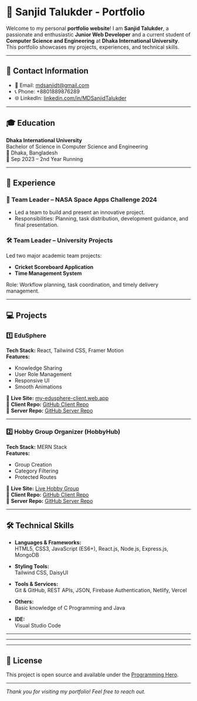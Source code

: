 
# 💼 Sanjid Talukder - Portfolio

Welcome to my personal **portfolio website**! I am **Sanjid Talukder**, a passionate and enthusiastic **Junior Web Developer** and a current student of **Computer Science and Engineering** at **Dhaka International University**. This portfolio showcases my projects, experiences, and technical skills.

---

## 📧 Contact Information

- 📧 Email: mdsanjidt@gmail.com  
- 📞 Phone: +8801889876289  
- 🌐 LinkedIn: [linkedin.com/in/MDSanjidTalukder](https://linkedin.com/in/MDSanjidTalukder)

---

## 🎓 Education

**Dhaka International University**  
Bachelor of Science in Computer Science and Engineering  
📍 Dhaka, Bangladesh  
📅 Sep 2023 – 2nd Year Running

---

## 🧠 Experience

### 🚀 Team Leader – NASA Space Apps Challenge 2024
- Led a team to build and present an innovative project.
- Responsibilities: Planning, task distribution, development guidance, and final presentation.

### 🛠️ Team Leader – University Projects
Led two major academic team projects:
- **Cricket Scoreboard Application**
- **Time Management System**

Role: Workflow planning, task coordination, and timely delivery management.

---

## 💻 Projects

### 1️⃣ EduSphere  
**Tech Stack:** React, Tailwind CSS, Framer Motion  
**Features:**  
- Knowledge Sharing  
- User Role Management  
- Responsive UI  
- Smooth Animations  

🔗 **Live Site:** [my-edusphere-client.web.app](https://my-edusphere-client.web.app)  
🔗 **Client Repo:** [GitHub Client Repo](https://github.com/your-client-repo-link)  
🔗 **Server Repo:** [GitHub Server Repo](https://github.com/your-server-repo-link)

---

### 2️⃣ Hobby Group Organizer (HobbyHub)  
**Tech Stack:** MERN Stack  
**Features:**  
- Group Creation  
- Category Filtering  
- Protected Routes  

🔗 **Live Site:** [Live Hobby Group](https://your-live-hobbyhub-link.com)  
🔗 **Client Repo:** [GitHub Client Repo](https://github.com/your-client-repo-link)  
🔗 **Server Repo:** [GitHub Server Repo](https://github.com/your-server-repo-link)

---

## 🛠️ Technical Skills

- **Languages & Frameworks:**  
  HTML5, CSS3, JavaScript (ES6+), React.js, Node.js, Express.js, MongoDB

- **Styling Tools:**  
  Tailwind CSS, DaisyUI

- **Tools & Services:**  
  Git & GitHub, REST APIs, JSON, Firebase Authentication, Netlify, Vercel

- **Others:**  
  Basic knowledge of C Programming and Java

- **IDE:**  
  Visual Studio Code

---



---


---

## 📜 License

This project is open source and available under the [Programming Hero](LICENSE).

---

_Thank you for visiting my portfolio! Feel free to reach out._
